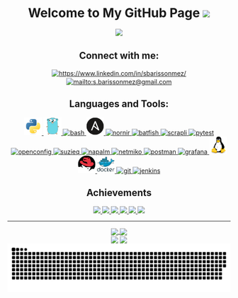 <h1 align="center">
 Welcome to My GitHub Page
 <img src="https://media.giphy.com/media/hvRJCLFzcasrR4ia7z/giphy.gif" width="28">
</h1>

<p align="center">
  <img src="https://readme-typing-svg.herokuapp.com?font=Fira&color=%2336BCF7&size=30&lines=My+name+is+Baris+Sonmez;I+am+NetDevOps+Engineer&font=Fira%20Code&center=true&width=440&height=45&color=%2336BCF7Center=true&size=30">
</p>

<h2 align="center">Connect with me:</h2>
<p align="center">
 <a href="https://www.linkedin.com/in/sbarissonmez/" target="blank"> <img align="center" src="https://raw.githubusercontent.com/rahuldkjain/github-profile-readme-generator/master/src/images/icons/Social/linked-in-alt.svg" alt="https://www.linkedin.com/in/sbarissonmez/" height="30" width="40" />
 </a>
 <a href="mailto:s.barissonmez@gmail.com" target="blank"><img align="center" src="https://cdn.worldvectorlogo.com/logos/official-gmail-icon-2020-.svg" alt="mailto:s.barissonmez@gmail.com" height="30" width="40" />
 </a>
</p>

<h2 align="center">Languages and Tools:</h2>
<p align="center">
 <a href="https://www.python.org" target="_blank" rel="noreferrer" > 
  <img src="https://raw.githubusercontent.com/devicons/devicon/master/icons/python/python-original.svg" alt="python" width="40" height="40" style="max-width:100%;"/>
 </a>
 <a href="https://golang.org" target="_blank" rel="noreferrer"> 
  <img src="https://raw.githubusercontent.com/devicons/devicon/master/icons/go/go-original.svg" alt="go" width="40" height="40" style="max-width:100%;"/>
 </a>
 <a href="https://www.gnu.org/software/bash/" target="_blank" rel="noreferrer"> 
  <img src="https://e7.pngegg.com/pngimages/48/567/png-clipart-bash-shell-script-command-line-interface-z-shell-shell-rectangle-logo-thumbnail.png" alt="bash" width="40" height="40" style="max-width:100%;"/> 
 </a>
 <a href="https://www.ansible.com/" rel="nofollow"> 
  <img src="https://raw.githubusercontent.com/devicons/devicon/master/icons/ansible/ansible-original.svg" alt="ansible" width="40" height="40" style="max-width:100%;"/> 
 </a>
 <a href="https://nornir.readthedocs.io" rel="nofollow"> 
  <img src="https://nornir.readthedocs.io/en/latest/_images/nornir_logo_02.jpg" alt="nornir" width="40" height="40" style="max-width:100%;"/> 
 </a>
 <a href="https://www.batfish.org/" rel="nofollow"> 
  <img src="https://www.batfish.org/assets/favicon/favicon.ico" alt="batfish" width="40" height="40" style="max-width:100%;"/> 
 </a>
 <a href="https://carlmontanari.github.io/scrapli/" rel="nofollow"> 
  <img src="https://www.packetcoders.io/content/images/2021/07/scrapli.svg" alt="scrapli" width="40" height="40" style="max-width:100%;"/> 
 </a>
 <a href="https://docs.pytest.org/en/7.1.x/" rel="nofollow"> 
  <img src="https://docs.pytest.org/en/7.1.x/_static/pytest_logo_curves.svg" alt="pytest" width="40" height="40" style="max-width:100%;"/> 
 </a>
 <a href="https://www.openconfig.net/" rel="nofollow"> 
  <img src="https://www.openconfig.net/img/oc-logo-accent.svg" alt="openconfig" width="40" height="40" style="max-width:100%;"/> 
 </a>
 <a href="https://suzieq.readthedocs.io" rel="nofollow"> 
  <img src="https://repository-images.githubusercontent.com/232338630/806d3a80-fa93-11ea-88b8-8d5e4cb02a6a" alt="suzieq" width="40" height="40" style="max-width:100%;"/> 
 </a>
 <a href="https://napalm.readthedocs.io" rel="nofollow"> 
  <img src="https://avatars.githubusercontent.com/u/16415577?s=280&v=4" alt="napalm" width="40" height="40" style="max-width:100%;"/> 
 </a>
 <a href="https://ktbyers.github.io/netmiko/docs/netmiko/index.html" rel="nofollow"> 
  <img src="https://pynet.twb-tech.com/static/img/netmiko_logo2.png" alt="netmiko" width="40" height="40" style="max-width:100%;"/> 
 </a>
 <a href="https://postman.com" rel="nofollow">
  <img src="https://camo.githubusercontent.com/93b32389bf746009ca2370de7fe06c3b5146f4c99d99df65994f9ced0ba41685/68747470733a2f2f7777772e766563746f726c6f676f2e7a6f6e652f6c6f676f732f676574706f73746d616e2f676574706f73746d616e2d69636f6e2e737667" alt="postman" width="40" height="40" style="max-width:100%;"/>
 </a>
 <a href="https://grafana.com" target="_blank" rel="noreferrer">
  <img src="https://www.vectorlogo.zone/logos/grafana/grafana-icon.svg" alt="grafana" width="40" height="40" style="max-width:100%;"/>
 </a>
 <a href="https://www.linux.org/" target="_blank" rel="noreferrer">
  <img src="https://raw.githubusercontent.com/devicons/devicon/master/icons/linux/linux-original.svg" alt="linux" width="40" height="40" style="max-width:100%;"/>
 </a>
 <a href="https://www.redhat.com/en/technologies/linux-platforms/enterprise-linux" rel="nofollow">
  <img src="https://raw.githubusercontent.com/devicons/devicon/master/icons/redhat/redhat-original.svg" alt="redhat" width="40" height="40" style="max-width:100%;"> 
 </a>
 <a href="https://www.docker.com/" target="_blank" rel="noreferrer">
  <img src="https://raw.githubusercontent.com/devicons/devicon/master/icons/docker/docker-original-wordmark.svg" alt="docker" width="40" height="40" style="max-width:100%;"/>
 </a>
 <a href="https://git-scm.com/" target="_blank" rel="noreferrer">
  <img src="https://www.vectorlogo.zone/logos/git-scm/git-scm-icon.svg" alt="git" width="40" height="40" style="max-width:100%;"/>
 </a>
 <a href="https://www.jenkins.io" target="_blank" rel="noreferrer">
  <img src="https://www.vectorlogo.zone/logos/jenkins/jenkins-icon.svg" alt="jenkins" width="40" height="40" style="max-width:100%;"/>
 </a>
</p>

<h2 align="center">Achievements</h2>
<div align="center">
 <a href="https://www.credly.com/badges/cd644a1e-1ddd-4125-99cd-2ed4fcfb8f1f/public_url" target="_blank" rel="noreferrer">
  <img src="https://images.credly.com/size/680x680/images/07f70c56-f067-458e-bbe5-736f055f0cce/CCNP_Enterprise_large.png" width="150"/>
 </a>
 <a href="https://www.credly.com/badges/f68cdb78-aa23-4759-bc1c-52473150598d/public_url" target="_blank" rel="noreferrer">
  <img src="https://images.credly.com/size/680x680/images/2f571cea-d149-418c-b01e-c7e51b6ef061/Cisco_DevNetSpecialist.png" width="150"/>
 </a>
 <a href="https://www.credly.com/badges/450dc86c-d19e-4874-b74e-41174e246aca/public_url" target="_blank" rel="noreferrer">
  <img src="https://images.credly.com/size/680x680/images/47c077de-cb53-4163-9440-4dc51b15d5e9/image.png" width="150"/>
 </a>
 <a href="https://learn.arista.com/local/learningpath/verifycert.php?AN58CD22D3" target="_blank" rel="noreferrer">
  <img src="https://learn.arista.com/badge/AristaTechnicalSpecialistAdvocate_ATAA_badge.png" width="150"/>
 </a>
 <a href="https://www.scrumstudy.com/certification/verify?type=SFC&number=921488" target="_blank" rel="noreferrer">
  <img src="https://user-images.githubusercontent.com/13288840/177019981-324db4da-ecec-47e9-8e44-d31558f37959.png" width="150"/>
 </a>
 <a href="https://certificates.infoblox.com/35200748-308a-4cf3-8b28-f5b9588e3849#gs.4odkgf" target="_blank" rel="noreferrer">
  <img src="https://templates.images.credential.net/16324787241572959715944619148545.png" width="150"/>
 </a>
</div>
 

<!--Statistics-->
<hr>
<div align="center">
 <div align="center">
  <a href="https://github.com/sbarissonmez/github-profile-views-counter">
   <img align="center" src="https://komarev.com/ghpvc/?username=sbarissonmez&color=f75c7e">
  </a>
  <a href="https://github.com/sbarissonmez?tab=followers">
    <img align="center"  src="https://img.shields.io/github/followers/sbarissonmez?style=flat-square&color=f75c7e">
  </a>
 </div>
 
 <div>
  <img align="center" src="https://github-readme-stats.vercel.app/api?username=sbarissonmez&show_icons=true&theme=radical" />
  <a href="https://git.io/streak-stats">
   <img align="center" src="https://github-readme-streak-stats.herokuapp.com?user=sbarissonmez&theme=radical&date_format=j%20M%5B%20Y%5D" />
  </a>
 </div>
 
 <div  align="center"> <img src="https://github.com/sbarissonmez/sbarissonmez/blob/output/github-contribution-grid-snake.svg" /></div>
